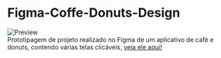 # Figma-Coffe-Donuts-Design
![Preview](https://github.com/MaduSales/Figma-Coffe-Donuts-Design/assets/166547195/8a96ae92-0cfd-4bf9-841d-2a4a28be9b5d)
<br>
Prototipagem de projeto realizado no Figma de um aplicativo de café e donuts, contendo várias telas clicáveis,
[veja ele aqui!](https://www.figma.com/proto/a8wfLEyaBeP7ecPh7TqPiL/Caf%C3%A9-e-Donuts?type=design&node-id=1-3&t=n7m7IIaBJ5OgRqQQ-1&scaling=scale-down&page-id=0%3A1&starting-point-node-id=1%3A3)
